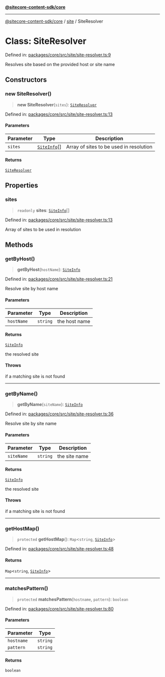 [**@sitecore-content-sdk/core**](../../README.md)

***

[@sitecore-content-sdk/core](../../README.md) / [site](../README.md) / SiteResolver

# Class: SiteResolver

Defined in: [packages/core/src/site/site-resolver.ts:9](https://github.com/Sitecore/xmc-jss-dev/blob/720101351f0fb188079de6af083055c123c9442b/packages/core/src/site/site-resolver.ts#L9)

Resolves site based on the provided host or site name

## Constructors

### new SiteResolver()

> **new SiteResolver**(`sites`): [`SiteResolver`](SiteResolver.md)

Defined in: [packages/core/src/site/site-resolver.ts:13](https://github.com/Sitecore/xmc-jss-dev/blob/720101351f0fb188079de6af083055c123c9442b/packages/core/src/site/site-resolver.ts#L13)

#### Parameters

| Parameter | Type | Description |
| ------ | ------ | ------ |
| `sites` | [`SiteInfo`](../type-aliases/SiteInfo.md)[] | Array of sites to be used in resolution |

#### Returns

[`SiteResolver`](SiteResolver.md)

## Properties

### sites

> `readonly` **sites**: [`SiteInfo`](../type-aliases/SiteInfo.md)[]

Defined in: [packages/core/src/site/site-resolver.ts:13](https://github.com/Sitecore/xmc-jss-dev/blob/720101351f0fb188079de6af083055c123c9442b/packages/core/src/site/site-resolver.ts#L13)

Array of sites to be used in resolution

## Methods

### getByHost()

> **getByHost**(`hostName`): [`SiteInfo`](../type-aliases/SiteInfo.md)

Defined in: [packages/core/src/site/site-resolver.ts:21](https://github.com/Sitecore/xmc-jss-dev/blob/720101351f0fb188079de6af083055c123c9442b/packages/core/src/site/site-resolver.ts#L21)

Resolve site by host name

#### Parameters

| Parameter | Type | Description |
| ------ | ------ | ------ |
| `hostName` | `string` | the host name |

#### Returns

[`SiteInfo`](../type-aliases/SiteInfo.md)

the resolved site

#### Throws

if a matching site is not found

***

### getByName()

> **getByName**(`siteName`): [`SiteInfo`](../type-aliases/SiteInfo.md)

Defined in: [packages/core/src/site/site-resolver.ts:36](https://github.com/Sitecore/xmc-jss-dev/blob/720101351f0fb188079de6af083055c123c9442b/packages/core/src/site/site-resolver.ts#L36)

Resolve site by site name

#### Parameters

| Parameter | Type | Description |
| ------ | ------ | ------ |
| `siteName` | `string` | the site name |

#### Returns

[`SiteInfo`](../type-aliases/SiteInfo.md)

the resolved site

#### Throws

if a matching site is not found

***

### getHostMap()

> `protected` **getHostMap**(): `Map`\<`string`, [`SiteInfo`](../type-aliases/SiteInfo.md)\>

Defined in: [packages/core/src/site/site-resolver.ts:48](https://github.com/Sitecore/xmc-jss-dev/blob/720101351f0fb188079de6af083055c123c9442b/packages/core/src/site/site-resolver.ts#L48)

#### Returns

`Map`\<`string`, [`SiteInfo`](../type-aliases/SiteInfo.md)\>

***

### matchesPattern()

> `protected` **matchesPattern**(`hostname`, `pattern`): `boolean`

Defined in: [packages/core/src/site/site-resolver.ts:80](https://github.com/Sitecore/xmc-jss-dev/blob/720101351f0fb188079de6af083055c123c9442b/packages/core/src/site/site-resolver.ts#L80)

#### Parameters

| Parameter | Type |
| ------ | ------ |
| `hostname` | `string` |
| `pattern` | `string` |

#### Returns

`boolean`
